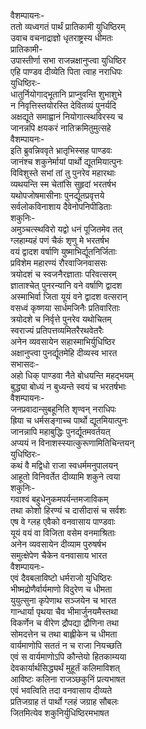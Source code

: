 वैशम्पायनः-  
ततो व्यध्वगतं पार्थं प्रातिकामी युधिष्ठिरम्  
उवाच वचनाद्राज्ञो धृतराष्ट्रस्य धीमतः  
प्रातिकामी-  
उपास्तीर्णा सभा राजन्नक्षानुप्त्वा युधिष्ठिर  
एहि पाण्डव दीव्येति पिता त्वाह नराधिपः  
युधिष्ठिरः-  
धातुर्नियोगाद्भूतानि प्राप्नुवन्ति शुभाशुभे  
न निवृत्तिस्तयोरस्ति देवितव्यं पुनर्यदि  
अक्षद्यूते समाह्वानं नियोगात्स्थविरस्य च  
जानन्नपि क्षयकरं नातिक्रमितुमुत्सहे  
वैशम्पायनः-  
इति ब्रुवन्निववृते भ्रातृभिस्सह पाण्डवः  
जानंश्च शकुनेर्मायां पार्थो द्यूतमियात्पुनः  
विविशुस्ते सभां तां तु पुनरेव महारथाः  
व्यथयन्ति स्म चेतांसि सुहृदां भरतर्षभ  
यथोपजोषमासीनाः पुनर्द्यूतप्रवृत्तये  
सर्वलोकविनाशाय दैवेनोपनिपीडिताः  
शकुनिः-  
अमुञ्चत्स्थविरो यद्वो धनं पूजितमेव तत्  
ग्लहाम्यहं पणं चैकं शृणु मे भरतर्षभ  
वयं द्वादश वर्षाणि युष्माभिर्द्यूतनिर्जिताः  
प्रविशेम महारण्यं रौरवाजिनवाससः  
त्रयोदशं च स्वजनैरज्ञाताः परिवत्सरम्  
ज्ञाताश्चेत् पुनरन्यानि वने वर्षाणि द्वादश  
अस्माभिर्वा जिता यूयं वने द्वादश वत्सरान्  
वसध्वं कृष्णया सार्धमजिनैः प्रतिवारिताः  
त्रयोदशे च निर्वृत्ते पुनरेव यथोचितम्  
स्वराज्यं प्रतिपत्तव्यमितरैरथवेतरैः  
अनेन व्यवसायेन सहास्माभिर्युधिष्ठिर  
अक्षानुप्त्वा पुनर्द्यूतमेहि दीव्यस्व भारत  
सभासदः-  
अहो धिक् पाण्डवा नैते बोधयन्ति महद्भयम्  
बुद्ध्या बोध्यं न बुध्यन्ते स्वयं च भरतर्षभाः  
वैशम्पायनः-  
जनप्रवादान्सुबहूनिति शृण्वन् नराधिपः  
ह्रिया च धर्मसङ्गाच्च पार्थो द्यूतमियात्पुनः  
जानन्नापि महाबुद्धिः पुनर्द्यूतमवर्तयत्  
अप्ययं न विनाशस्स्यात्कुरूणामितिचिन्तयन्  
युधिष्ठिरः-  
कथं वै मद्विधो राजा स्वधर्ममनुपालयन्  
आहूतो विनिवर्तेत दीव्यामि शकुने त्वया  
शकुनिः-  
गवाश्वं बहुधेनुकमपर्यन्तमजाविकम्  
तथा कोशो हिरण्यं च दासीदासं च सर्वशः  
एष वे ग्लह एवैको वनवासाय पाण्डवाः  
यूयं वयं वा विजिता वसेम वनमाश्रिताः  
अनेन व्यवसायेन दीव्याम पुरुषर्षभ  
समुत्क्षेपेण चैकेन वनवासाय भारत  
वैशम्पायनः-  
एवं दैवबलाविष्टो धर्मराजो युधिष्ठिरः  
भीष्मद्रोणैर्वार्यमाणो विदुरेण च धीमता  
युयुत्सुना कृपेणाथ सञ्जयेन च भारत  
गान्धार्या पृथया चैव भीमार्जुनयमैस्तथा  
विकर्णेन च वीरेण द्रौपद्या द्रौणिना तथा  
सोमदत्तेन च तथा बाह्लीकेन च धीमता  
वार्यमाणोपि सततं न च राजा नियच्छति  
एवं स वार्यमाणोऽपि कौन्तेयो हितकाम्यया  
देवकार्यार्थसिद्ध्यर्थं मुहूर्तं कलिमाविशत्  
आविष्टः कलिना राजञ्छकुनिं प्रत्यभाषत  
एवं भवत्विति तदा वनवासाय दीव्यते  
प्रतिजग्राह तं पार्थो ग्लहं जग्राह सौबलः  
जितमित्येव शकुनिर्युधिष्ठिरमभाषत  
